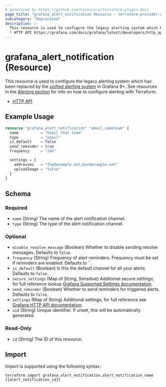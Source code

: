```yaml
---
# generated by https://github.com/hashicorp/terraform-plugin-docs
page_title: "grafana_alert_notification Resource - terraform-provider-grafana"
subcategory: "Deprecated"
description: |-
  This resource is used to configure the legacy alerting system which has been replaced by the unified alerting system https://grafana.com/docs/grafana/latest/alerting/ in Grafana 9+. See resources in the Alerting section https://registry.terraform.io/providers/grafana/grafana/latest/docs for info on how to configure alerting with Terraform.
  * HTTP API https://grafana.com/docs/grafana/latest/developers/http_api/alerting_notification_channels/
---
```


# grafana_alert_notification (Resource)

This resource is used to configure the legacy alerting system which has been replaced by the [unified alerting system](https://grafana.com/docs/grafana/latest/alerting/) in Grafana 9+. See resources in the [Alerting section](https://registry.terraform.io/providers/grafana/grafana/latest/docs) for info on how to configure alerting with Terraform.
* [HTTP API](https://grafana.com/docs/grafana/latest/developers/http_api/alerting_notification_channels/)

## Example Usage

```terraform
resource "grafana_alert_notification" "email_someteam" {
  name          = "Email that team"
  type          = "email"
  is_default    = false
  send_reminder = true
  frequency     = "24h"

  settings = {
    addresses   = "foo@example.net;bar@example.net"
    uploadImage = "false"
  }
}
```

<!-- schema generated by tfplugindocs -->
## Schema

### Required

- `name` (String) The name of the alert notification channel.
- `type` (String) The type of the alert notification channel.

### Optional

- `disable_resolve_message` (Boolean) Whether to disable sending resolve messages. Defaults to `false`.
- `frequency` (String) Frequency of alert reminders. Frequency must be set if reminders are enabled. Defaults to ``.
- `is_default` (Boolean) Is this the default channel for all your alerts. Defaults to `false`.
- `secure_settings` (Map of String, Sensitive) Additional secure settings, for full reference lookup [Grafana Supported Settings documentation](https://grafana.com/docs/grafana/latest/administration/provisioning/#supported-settings).
- `send_reminder` (Boolean) Whether to send reminders for triggered alerts. Defaults to `false`.
- `settings` (Map of String) Additional settings, for full reference see [Grafana HTTP API documentation](https://grafana.com/docs/grafana/latest/developers/http_api/alerting_notification_channels/).
- `uid` (String) Unique identifier. If unset, this will be automatically generated.

### Read-Only

- `id` (String) The ID of this resource.

## Import

Import is supported using the following syntax:

```shell
terraform import grafana_alert_notification.alert_notification_name {{alert_notification_id}}
```
